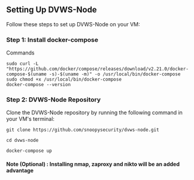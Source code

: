 ## Setting Up DVWS-Node

Follow these steps to set up DVWS-Node on your VM:

### Step 1: Install docker-compose
Commands 

```
sudo curl -L "https://github.com/docker/compose/releases/download/v2.21.0/docker-compose-$(uname -s)-$(uname -m)" -o /usr/local/bin/docker-compose
sudo chmod +x /usr/local/bin/docker-compose
docker-compose --version
```


### Step 2: DVWS-Node Repository

Clone the DVWS-Node repository by running the following command in your VM's terminal:

```
git clone https://github.com/snoopysecurity/dvws-node.git

cd dvws-node

docker-compose up
```

#### Note (Optional) : Installing nmap, zaproxy and nikto will be an added advantage
